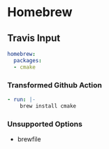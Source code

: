 # Homebrew

## Travis Input

```yaml
homebrew:
  packages:
  - cmake
```

### Transformed Github Action

```yaml
- run: |-
    brew install cmake
```

### Unsupported Options

- brewfile
